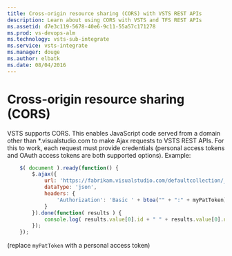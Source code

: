 ```yaml
---
title: Cross-origin resource sharing (CORS) with VSTS REST APIs
description: Learn about using CORS with VSTS and TFS REST APIs
ms.assetid: d7e3c119-5678-40e6-9c11-55a57c171278
ms.prod: vs-devops-alm
ms.technology: vsts-sub-integrate
ms.service: vsts-integrate
ms.manager: douge
ms.author: elbatk
ms.date: 08/04/2016
---
```


# Cross-origin resource sharing (CORS)

VSTS supports CORS. This enables JavaScript code served from a domain other than *.visualstudio.com to make Ajax requests to VSTS REST APIs. For this to work, each request must provide credentials (personal access tokens and OAuth access tokens are both supported options). Example:

```js
    $( document ).ready(function() {
        $.ajax({
            url: 'https://fabrikam.visualstudio.com/defaultcollection/_apis/projects?api-version=1.0',
            dataType: 'json',
            headers: {
                'Authorization': 'Basic ' + btoa("" + ":" + myPatToken)
            }
        }).done(function( results ) {
            console.log( results.value[0].id + " " + results.value[0].name );
        });
    });
```

(replace `myPatToken` with a personal access token) 